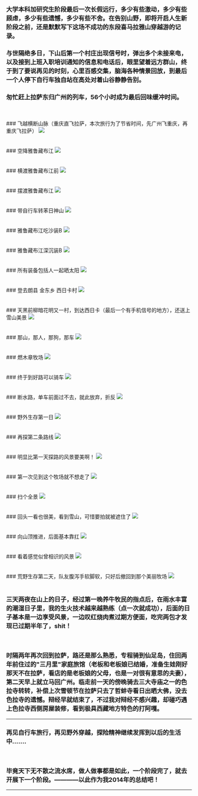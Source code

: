 <!-- 
.. link: 
.. description: 
.. tags: travel , 西藏
.. date: 2014/07/07 20:43:46
.. title: East Himalaya Cycle Trip(东段喜马拉雅山穿越游)
.. slug: east-himalaya-cycle-trip
-->


### 大学本科加研究生阶段最后一次长假远行，多少有些激动，多少有些顾虑，多少有些遗憾，多少有些不舍。在告别山野，即将开启人生新阶段之前，还是默默写下这场不成功的东段喜马拉雅山穿越游的记录。

### 与世隔绝多日，下山后第一个村庄出现信号时，弹出多个未接来电，以及接到上班入职培训通知的信息和电话后，眼里望着远方群山，终于到了要说再见的时刻，心里百感交集，脑海各种情景回放，到最后一个人停下自行车独自站在高处对着山谷静静告别。

### 匆忙赶上拉萨东归广州的列车，56个小时成为最后回味缓冲时间。


<br/>
 <br/>
### 飞越横断山脉（重庆直飞拉萨，本次旅行为了节省时间，先广州飞重庆，再重庆飞拉萨）
 <img src="http://ww4.sinaimg.cn/mw1024/67804861gw1ei4h5ucpvsj21kw16oqao.jpg" max-width="100%"/>
<br/>

<br/>
 <br/>
### 空降雅鲁藏布江
 <img src="http://ww4.sinaimg.cn/mw1024/67804861gw1ei4h627dhoj21kw16owpd.jpg" max-width="100%"/>
<br/>

<br/>
 <br/>
### 横渡雅鲁藏布江前
 <img src="http://ww3.sinaimg.cn/mw1024/67804861gw1ei4h6apzrhj21kw16oaoq.jpg" max-width="100%"/>
<br/>
<br/>

<!-- TEASER_END -->


 <br/>
### 摆渡雅鲁藏布江
 <img src="http://ww4.sinaimg.cn/mw1024/67804861gw1ei4h6guxyvj21kw16owu6.jpg" max-width="100%"/>
<br/>

<br/>
 <br/>
### 带自行车转苯日神山
 <img src="http://ww1.sinaimg.cn/mw1024/67804861gw1ei4hk9wadpj21kw23u7qj.jpg" max-width="100%"/>
<br/>

<br/>
 <br/>
### 雅鲁藏布江吃沙装B
 <img src="http://ww3.sinaimg.cn/mw1024/67804861gw1ei4hmular7j21kw23utmw.jpg" max-width="100%"/>
<br/>

<br/>
 <br/>
### 雅鲁藏布江深沉装B
 <img src="http://ww2.sinaimg.cn/mw1024/67804861gw1ei4h7f6udpj21kw16ogtn.jpg" max-width="100%"/>
<br/>

<br/>
 <br/>
### 所有装备包括人一起晒太阳
 <img src="http://ww2.sinaimg.cn/mw1024/67804861gw1ei4hkcbywhj21kw23uh08.jpg" max-width="100%"/>
<br/>

<br/>
 <br/>
### 登去朗县 金东乡 西日卡村
 <img src="http://ww1.sinaimg.cn/mw1024/67804861gw1ei4hk7a6hoj21kw16o4dw.jpg" max-width="100%"/>
<br/>

<br/>
 <br/>
### 天黑前柳暗花明又一村，到达西日卡（最后一个有手机信号的地方），还送上雪山美景
 <img src="http://ww4.sinaimg.cn/mw1024/67804861gw1ei4h73a5tvj21kw16onag.jpg" max-width="100%"/>
<br/>

<br/>
 <br/>
### 那山，那人，那狗，那车
 <img src="http://ww1.sinaimg.cn/mw1024/67804861gw1ei4hkfita1j21kw23u1kx.jpg" max-width="100%"/>
<br/>

<br/>
 <br/>
### 燃木章牧场
 <img src="http://ww1.sinaimg.cn/mw1024/67804861gw1ei4h77qipzj21kw16oayl.jpg" max-width="100%"/>
<br/>

<br/>
 <br/>
### 终于到好路可以骑车
 <img src="http://ww3.sinaimg.cn/mw1024/67804861gw1ei4hd7lijlj21kw16o4qp.jpg" max-width="100%"/>
<br/>

<br/>
 <br/>
### 断水路，单车前面过不去，就此放弃，折反
 <img src="http://ww2.sinaimg.cn/mw1024/67804861gw1ei4hdbtp1zj21kw16otw4.jpg" max-width="100%"/>
<br/>

<br/>
 <br/>
### 野外生存第一日
 <img src="http://ww4.sinaimg.cn/mw1024/67804861gw1ei4hkiayd6j21kw23ue21.jpg" max-width="100%"/>
<br/>

<br/>
 <br/>
### 再探第二条路线
 <img src="http://ww2.sinaimg.cn/mw1024/67804861gw1ei4hdg0vowj21kw16o4np.jpg" max-width="100%"/>
<br/>

<br/>
 <br/>
### 明显比第一天探路的风景要美啊！
 <img src="http://ww1.sinaimg.cn/mw1024/67804861gw1ei4hdjwrtuj21kw16ok7j.jpg" max-width="100%"/>
<br/>

<br/>
 <br/>
### 第一次见到这个牧场就不想走了
 <img src="http://ww2.sinaimg.cn/mw1024/67804861gw1ei4hdo0z7ij21kw16o1fe.jpg" max-width="100%"/>
<br/>

<br/>
 <br/>
### 扫个全景
 <img src="http://ww2.sinaimg.cn/mw1024/67804861gw1ei4hdqt5laj21kw0ciwnn.jpg" max-width="100%"/>
<br/>

<br/>
 <br/>
### 回头一看也很美，看到雪山，可惜要拍就被遮住了
 <img src="http://ww2.sinaimg.cn/mw1024/67804861gw1ei4hduhb45j21kw16oqj4.jpg" max-width="100%"/>
<br/>

<br/>
 <br/>
### 向山顶推进，后面基本靠扛
 <img src="http://ww2.sinaimg.cn/mw1024/67804861gw1ei4hkl5q6yj21kw23uavn.jpg" max-width="100%"/>
<br/>

<br/>
 <br/>
### 看着感觉似曾相识的风景
 <img src="http://ww3.sinaimg.cn/mw1024/67804861gw1ei4hdy65xgj21kw16oqg8.jpg" max-width="100%"/>
<br/>

<br/>
 <br/>
### 荒野生存第二天，队友腹泻手软脚软，只好后撤回到那个美丽牧场
 <img src="http://ww1.sinaimg.cn/mw1024/67804861gw1ei4hkn84muj21kw16odso.jpg" max-width="100%"/>
<br/>
<br/>

### 三天两夜在山上的日子，经过第一晚养牛牧民的指点后，在雨水丰富的潮湿日子里，我的生火技术越来越熟练（点一次就成功），后面的日子基本是一边享受风景，一边叹红烧肉煮过期方便面，吃完两包才发现已过期半年了，shit！

<br/>

### 时隔两年再次回到拉萨，路还是那么熟悉，专程骑到仙足岛，住回两年前住过的"三月里"家庭旅馆（老板和老板娘已结婚，准备生娃刚好那天不在拉萨，看店的是老板娘的父母，也是一对很有意思的夫妻），第二天早上就立马回广州。临走前一天的傍晚骑去三大寺庙之一的色拉寺转转，补偿上次雪顿节在拉萨只去了哲蚌寺看日出晒大佛，没去色拉寺的遗憾。辩经早就结束了，不过我对辩经不感兴趣，却碰巧遇上色拉寺西侧房屋装修，看到极具西藏地方特色的打阿嘎。
 
 * * *
 
### 再见自行车旅行，再见野外穿越，探险精神继续发挥到以后的生活中.......
<br/>

### 毕竟天下无不散之流水席，做人做事都是如此，一个阶段完了，就去开展下一个阶段。————以此作为我2014年的总结吧！

 * * *

